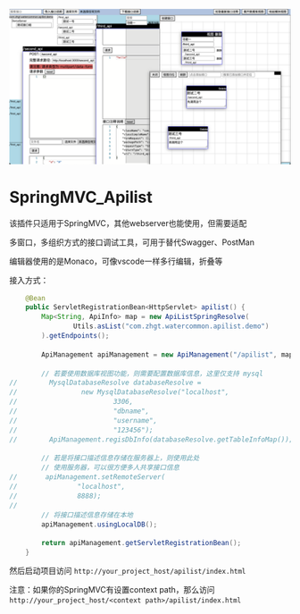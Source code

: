 ![](./md_data/a.png)

# SpringMVC_Apilist
该插件只适用于SpringMVC，其他webserver也能使用，但需要适配

多窗口，多组织方式的接口调试工具，可用于替代Swagger、PostMan

编辑器使用的是Monaco，可像vscode一样多行编辑，折叠等

接入方式：
```java
    @Bean
    public ServletRegistrationBean<HttpServlet> apilist() {
        Map<String, ApiInfo> map = new ApiListSpringResolve(
                Utils.asList("com.zhgt.watercommon.apilist.demo")
        ).getEndpoints();

        ApiManagement apiManagement = new ApiManagement("/apilist", map);

        // 若要使用数据库视图功能，则需要配置数据库信息，这里仅支持 mysql
//        MysqlDatabaseResolve databaseResolve =
//                new MysqlDatabaseResolve("localhost",
//                        3306,
//                        "dbname",
//                        "username",
//                        "123456");
//        ApiManagement.regisDbInfo(databaseResolve.getTableInfoMap());

        // 若是将接口描述信息存储在服务器上，则使用此处
        // 使用服务器，可以很方便多人共享接口信息
//       apiManagement.setRemoteServer(
//               "localhost",
//               8888);
// 
        // 将接口描述信息存储在本地
        apiManagement.usingLocalDB();

        return apiManagement.getServletRegistrationBean();
    }
```
然后启动项目访问 `http://your_project_host/apilist/index.html`

注意：如果你的SpringMVC有设置context path，那么访问 `http://your_project_host/<context path>/apilist/index.html`